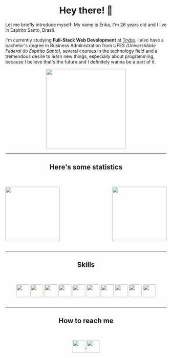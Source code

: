 **<h1 align="center"> Hey there! :wave: </h2>**
<p align="justify" font-weight="lighter"> Let me briefly introduce myself: My name is Érika, I'm 26 years old and I live in Espírito Santo, Brazil. 

I'm currently studying **Full-Stack Web Development** at <a href="https://www.betrybe.com/">Trybe</a>. I also have a bachelor's degree in Business Administration from UFES _(Universidade Federal do Espírito Santo)_, several courses in the technology field and a tremendous desire to learn new things, especially about programming, because I believe that's the future and I definitely wanna be a part of it. </p>

<div align="center">
<img src="https://c.tenor.com/Dq8nm__4of0AAAAC/gimme-code-gimme.gif" weight="250" height="250">
</div>

----

**<h2 align="center"> Here's some statistics </h2>**
<br>
<div style="display: flex; justify-content: space-between; flex-direction: row; align-items: center;">
  <img height="170em" src="https://github-readme-stats.vercel.app/api?username=erikarg&show_icons=true&theme=">
  <img height="170em" src="https://github-readme-stats.vercel.app/api/top-langs/?username=erikarg&layout=compact">
</div>
<br>

----

**<h2 align="center"> Skills </h2>**
<br>
<div align="center">
  <img src="https://cdn.jsdelivr.net/gh/devicons/devicon/icons/html5/html5-original-wordmark.svg" height="40" width="40" align="center">
  <img src="https://cdn.jsdelivr.net/gh/devicons/devicon/icons/css3/css3-original-wordmark.svg" height="40" width="40" align="center">
  <img src="https://cdn.jsdelivr.net/gh/devicons/devicon/icons/bash/bash-original.svg" height="40" width="40" align="center">
  <img src="https://cdn.jsdelivr.net/gh/devicons/devicon/icons/git/git-original.svg" height="40" width="40" align="center">
  <img src="https://cdn.jsdelivr.net/gh/devicons/devicon/icons/nodejs/nodejs-original.svg" height="40" width="40" align="center">
  <img src="https://cdn.jsdelivr.net/gh/devicons/devicon/icons/ubuntu/ubuntu-plain.svg" height="40" width="40" align="center">
  <img src="https://cdn.jsdelivr.net/gh/devicons/devicon/icons/vscode/vscode-original.svg" 
  height="40" width="40" align="center">
  <img src="https://cdn.jsdelivr.net/gh/devicons/devicon/icons/slack/slack-original.svg" height="40" width="40" align="center">
  <img src="https://cdn.jsdelivr.net/gh/devicons/devicon/icons/jest/jest-plain.svg" height="40" width="40" align="center">
  <img src="https://cdn.jsdelivr.net/gh/devicons/devicon/icons/javascript/javascript-original.svg" height="40" width="40" align="center">
</div>
<br>

----

**<h2 align="center"> How to reach me </h2>**
<br>
<div align="center">
<a href="https://www.linkedin.com/in/erg1101">

  <img src="https://cdn.jsdelivr.net/gh/devicons/devicon/icons/linkedin/linkedin-original.svg" height="40" width="40" align="center">
</a>

<a href="mailto:erikatrue@gmail.com">
  <img src="https://cdn-icons-png.flaticon.com/512/5968/5968534.png" height="40" width="40" align="center">
</a>
</div>
